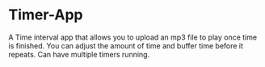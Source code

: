 # Timer-App
A Time interval app that allows you to upload an mp3 file to play once time is finished. You can adjust the amount of time and buffer time before it repeats. Can have multiple timers running.
